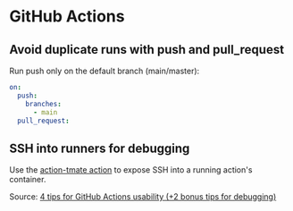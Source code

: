 
# GitHub Actions

## Avoid duplicate runs with push and pull_request

Run push only on the default branch (main/master):

```yaml
on:
  push:
    branches:
      - main
  pull_request:
```

## SSH into runners for debugging

Use the [action-tmate action](https://github.com/mxschmitt/action-tmate) to expose SSH into a running action's container.

Source: [4 tips for GitHub Actions usability (+2 bonus tips for debugging)](https://fleetdm.com/engineering/tips-for-github-actions-usability)
